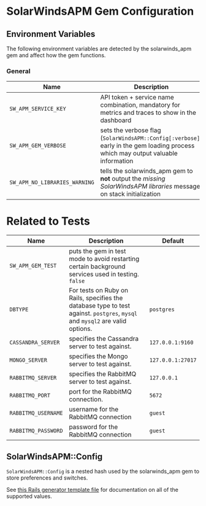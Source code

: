 # SolarWindsAPM Gem Configuration

## Environment Variables

The following environment variables are detected by the solarwinds_apm gem and affect how the gem functions.

### General

Name | Description | Default
---- | ----------- | -------
`SW_APM_SERVICE_KEY` | API token + service name combination, mandatory for metrics and traces to show in the dashboard |
`SW_APM_GEM_VERBOSE` | sets the verbose flag (`SolarWindsAPM::Config[:verbose]`) early in the gem loading process which may output valuable information | `false`
`SW_APM_NO_LIBRARIES_WARNING` | tells the solarwinds_apm gem to __not__ output the _missing SolarWindsAPM libraries_ message on stack initialization | `false`

# Related to Tests

Name | Description | Default
---- | ----------- | -------
`SW_APM_GEM_TEST` | puts the gem in test mode to avoid restarting certain background services used in testing.   `false`
`DBTYPE` | For tests on Ruby on Rails, specifies the database type to test against.  `postgres`, `mysql` and `mysql2` are valid options. | `postgres`
`CASSANDRA_SERVER` | specifies the Cassandra server to test against. | `127.0.0.1:9160`
`MONGO_SERVER` | specifies the Mongo server to test against. | `127.0.0.1:27017`
`RABBITMQ_SERVER` | specifies the RabbitMQ server to test against. | `127.0.0.1`
`RABBITMQ_PORT` | port for the RabbitMQ connection. | `5672`
`RABBITMQ_USERNAME` | username for the RabbitMQ connection | `guest`
`RABBITMQ_PASSWORD` | password for the RabbitMQ connection | `guest`

## SolarWindsAPM::Config

`SolarWindsAPM::Config` is a nested hash used by the solarwinds_apm gem to store preferences and switches.

See [this Rails generator template file](https://github.com/librato/ruby-solarwinds/blob/master/lib/rails/generators/solarwinds_apm/templates/sw_apm_initializer.rb) for documentation on all of the supported values.
